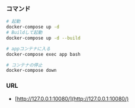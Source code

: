 ### コマンド

```bash
# 起動
docker-compose up -d
# Buildして起動
docker-compose up -d --build

# appコンテナに入る
docker-compose exec app bash

# コンテナの停止
docker-compose down
```

### URL
- [http://127.0.0.1:10080/](http://127.0.0.1:10080/)